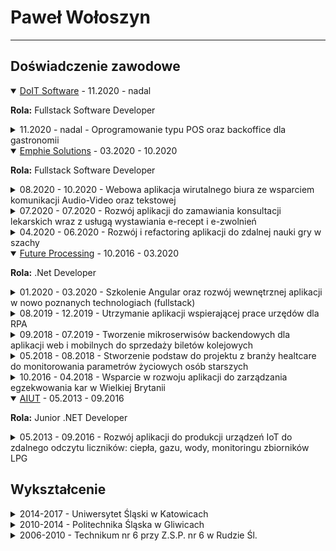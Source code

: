 # Paweł Wołoszyn
---
## Doświadczenie zawodowe
<details class="details" open>
  <summary>
     <a target="_blank" href="https://www.doitsoftware.pl/">DoIT Software</a>
    - <span class="date">11.2020 - nadal</span>
  </summary>
  <p><b>Rola:</b> Fullstack Software Developer</p>
  <details class="details-project">
    <summary>
      <span class="date">11.2020 - nadal</span>
       - Oprogramowanie typu POS oraz backoffice dla gastronomii
    </summary>
    <p><b>Technologie:</b></p>
    <p><b>Biblioteki:</b></p>
    <p><b>Narzędzia:</b></p>
    <p><b>Obowiązki:</b></p>
  </details>
</details>

<details class="details" open>
  <summary>
    <a target="_blank" href="https://emphie.com/">Emphie Solutions</a>
    - <span class="date">03.2020 - 10.2020</span>
  </summary>
  <p><b>Rola:</b> Fullstack Software Developer</p>
  <details class="details-project">
    <summary>
      <span class="date">08.2020 - 10.2020</span>
       - Webowa aplikacja wirutalnego biura ze wsparciem komunikacji Audio-Video oraz tekstowej
    </summary>
    <p><b>Technologie:</b></p>
    <p><b>Biblioteki:</b></p>
    <p><b>Narzędzia:</b></p>
    <p><b>Obowiązki:</b></p>
  </details>

  <details class="details-project">
    <summary>
      <span class="date">07.2020 - 07.2020</span>
       - Rozwój aplikacji do zamawiania konsultacji lekarskich wraz z usługą wystawiania e-recept i e-zwolnień
    </summary>
    <p><b>Technologie:</b></p>
    <p><b>Biblioteki:</b></p>
    <p><b>Narzędzia:</b></p>
    <p><b>Obowiązki:</b></p>
  </details>

  <details class="details-project">
    <summary>
      <span class="date">04.2020 - 06.2020</span>
       - Rozwój i refactoring aplikacji do zdalnej nauki gry w szachy
    </summary>
    <p><b>Technologie:</b></p>
    <p><b>Biblioteki:</b></p>
    <p><b>Narzędzia:</b></p>
    <p><b>Obowiązki:</b></p>
  </details>
</details>

<details class="details" open>
  <summary>
    <a target="_blank" href="https://www.future-processing.com/">Future Processing</a>
    - <span class="date">10.2016 - 03.2020</span>
  </summary>
  <p><b>Rola:</b> .Net Developer</p>
  <details class="details-project">
    <summary>
      <span class="date">01.2020 - 03.2020</span>
       - Szkolenie Angular oraz rozwój wewnętrznej aplikacji w nowo poznanych technologiach (fullstack)
    </summary>
    <p><b>Technologie:</b></p>
    <p><b>Biblioteki:</b></p>
    <p><b>Narzędzia:</b></p>
    <p><b>Obowiązki:</b></p>
  </details>

  <details class="details-project">
    <summary>
      <span class="date">08.2019 - 12.2019</span>
       - Utrzymanie aplikacji wspierającej prace urzędów dla RPA
    </summary>
    <p><b>Technologie:</b></p>
    <p><b>Biblioteki:</b></p>
    <p><b>Narzędzia:</b></p>
    <p><b>Obowiązki:</b></p>
  </details>

  <details class="details-project">
    <summary>
      <span class="date">09.2018 - 07.2019</span>
       - Tworzenie mikroserwisów backendowych dla aplikacji web i mobilnych do sprzedaży biletów kolejowych
    </summary>
    <p><b>Technologie:</b></p>
    <p><b>Biblioteki:</b></p>
    <p><b>Narzędzia:</b></p>
    <p><b>Obowiązki:</b></p>
  </details>
  
  <details class="details-project">
    <summary>
      <span class="date">05.2018 - 08.2018</span>
       - Stworzenie podstaw do projektu z branży healtcare do monitorowania parametrów życiowych osób starszych
    </summary>
    <p><b>Technologie:</b></p>
    <p><b>Biblioteki:</b></p>
    <p><b>Narzędzia:</b></p>
    <p><b>Obowiązki:</b></p>
  </details>
  
  <details class="details-project">
    <summary>
      <span class="date">10.2016 - 04.2018</span>
       - Wsparcie w rozwoju aplikacji do zarządzania egzekwowania kar w Wielkiej Brytanii
    </summary>
    <p><b>Technologie:</b></p>
    <p><b>Biblioteki:</b></p>
    <p><b>Narzędzia:</b></p>
    <p><b>Obowiązki:</b></p>
  </details>
</details>

<details class="details" open>
  <summary>
    <a target="_blank" href="https://aiut.com/">AIUT</a>
    - <span class="date">05.2013 - 09.2016</span>
  </summary>
  <p><b>Rola:</b> Junior .NET Developer</p>
  <details class="details-project">
    <summary>
      <span class="date"> 05.2013 - 09.2016 </span>
       - Rozwój aplikacji do produkcji urządzeń IoT do zdalnego odczytu liczników: ciepła, gazu, wody, monitoringu zbiorników LPG
    </summary>
    <p><b>Technologie:</b></p>
    <p><b>Biblioteki:</b></p>
    <p><b>Narzędzia:</b></p>
    <p><b>Obowiązki:</b></p>
  </details>
</details>

## Wykształcenie
<details class="details">
  <summary>2014-2017 - Uniwersytet Śląski w Katowicach</summary>
  <p><small>Studia magisterskie</small></p>
  <p><b>Wydział:</b> Informatyki i Nauki o Materiałach</p>
  <p><b>Kierunek:</b> Informatyka</p>
  <p><b>Rodzaj studiów:</b> Magisterskie</p>
  <p><b>Specjalizacja:</b> Inżynieria Jakości Oprogramowania</p>
</details>

<details class="details">
  <summary>2010-2014 - Politechnika Śląska w Gliwicach</summary>
  <p><small>Studia inżynierskie</small></p>
  <p><b>Wydział:</b> Elektryczny</p>
  <p><b>Kierunek:</b> Informatyka</p>
  <p><b>Rodzaj studiów:</b> Inżynierskie</p>
  <p><b>Specjalizacja:</b> Oprogramowanie w systemach elektrycznych</p>
</details>

<details class="details">
  <summary>2006-2010 - Technikum nr 6 przy Z.S.P. nr 6 w Rudzie Śl.</summary>
  <p><small>Szkoła średnia</small></p>
  <p><b>Zawód:</b> Technik Informatyk</p>
  <p><b>Specjalizacja:</b> Administracja Systemów Operacyjnych</p>
</details>

